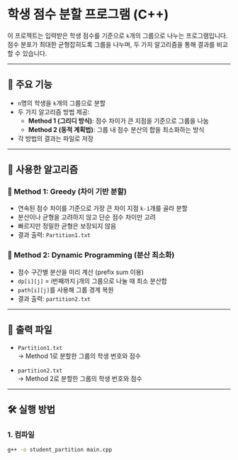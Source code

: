 # 학생 점수 분할 프로그램 (C++)

이 프로젝트는 입력받은 학생 점수를 기준으로 `k`개의 그룹으로 나누는 프로그램입니다. 점수 분포가 최대한 균형잡히도록 그룹을 나누며, 두 가지 알고리즘을 통해 결과를 비교할 수 있습니다.

---

## 📌 주요 기능

- `n`명의 학생을 `k`개의 그룹으로 분할
- 두 가지 알고리즘 방법 제공:
  - **Method 1 (그리디 방식)**: 점수 차이가 큰 지점을 기준으로 그룹을 나눔
  - **Method 2 (동적 계획법)**: 그룹 내 점수 분산의 합을 최소화하는 방식
- 각 방법의 결과는 파일로 저장

---

## 🧠 사용한 알고리즘

### 🧩 Method 1: Greedy (차이 기반 분할)
- 연속된 점수 차이를 기준으로 가장 큰 차이 지점 `k-1`개를 골라 분할
- 분산이나 균형을 고려하지 않고 단순 점수 차이만 고려
- 빠르지만 정밀한 균형은 보장되지 않음
- 결과 출력: `Partition1.txt`

### 📐 Method 2: Dynamic Programming (분산 최소화)
- 점수 구간별 분산을 미리 계산 (prefix sum 이용)
- `dp[i][j]` = i번째까지 j개의 그룹으로 나눌 때 최소 분산합
- `path[i][j]`를 사용해 그룹 경계 복원
- 결과 출력: `partition2.txt`

---

## 📁 출력 파일

- `Partition1.txt`  
  → Method 1로 분할한 그룹의 학생 번호와 점수

- `partition2.txt`  
  → Method 2로 분할한 그룹의 학생 번호와 점수

---

## 🛠 실행 방법

### 1. 컴파일
```bash
g++ -o student_partition main.cpp
